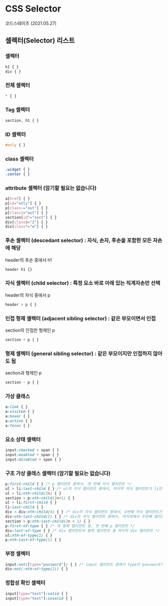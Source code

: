 # CSS Selector 
코드스테이츠 (2021.05.27)   

    
## 셀렉터(Selector) 리스트

### 셀렉터
```css
h1 { }
div { }
```

### 전체 셀렉터
```css
* { }
```

### Tag 셀렉터
```css
section, h1 { }
```

### ID 셀렉터
```css
#only { }
```
### class 셀렉터
```css
.widget { }
.center { }
```

### attribute 셀렉터 (암기할 필요는 없습니다)
```css
a[href] { }
p[id="only"] { }
p[class~="out"] { }
p[class|="out"] { }
section[id^="sect"] { }
div[class$="2"] { }
div[class*="w"] { }
```

### 후손 셀렉터 (descedant selector) : 자식, 손자, 후손을 포함한 모든 자손에 해당
header의 후손 중에서 h1
```css
header h1 {}
```

### 자식 셀렉터 (child selector) : 특정 요소 바로 아래 있는 직계자손만 선택
header의 자식 중에서 p
```css
header > p { }
```

### 인접 형제 셀렉터 (adjacent sibling selector) : 같은 부모이면서 인접
section의 인접한 형제인 p
```css
section + p { }
```

### 형제 셀렉터 (general sibling selector) : 같은 부모이지만 인접하지 않아도 됨
section과 형제인 p
```css
section ~ p { }
```

### 가상 클래스
```css
a:link { }
a:visited { }
a:hover { }
a:active { }
a:focus { }
```

### 요소 상태 셀렉터
```css
input:checked + span { }
input:enabled + span { }
input:disabled + span { }
```

### 구조 가상 클래스 셀렉터 (암기할 필요는 없습니다)
```css
p:first-child { } /* p 엘리먼트 중에서, 첫 번째 자식 엘리먼트 */
ul > li:last-child { } /* ul의 자식 엘리먼트 중에서, 마지막 자식 엘리먼트가 li인 것 */
ul > li:nth-child(2n) { }
section > p:nth-child(2n+1) { }
ul > li:first-child { }
li:last-child { }
div > div:nth-child(4) { } /* div의 자식 엘리먼트 중에서, 4번째 자식 엘리먼트가 div인 것 */
div:nth-last-child(2) { } /* div의 자식 엘리먼트 중에서, 마지막에서 두번째 엘리먼트가 div인 것 */
section > p:nth-last-child(2n + 1) { }
p:first-of-type { } /* 의 형제 엘리먼트 중, 첫 번째 p 엘리먼트 */
div:last-of-type { } /* div 엘리먼트의 형제 엘리먼트 중 마지막 div 엘리먼트 */
ul:nth-of-type(2) { }
p:nth-last-of-type(1) { }
```

### 부정 셀렉터
```css
input:not([type="password"]) { } /* input 엘리먼트 중에서 type이 password가 아닌 엘리먼트 제외하고 모두 선택 */
div:not(:nth-of-type(2)) { }
```

### 정합성 확인 셀렉터
```css
input[type="text"]:valid { }
input[type="text"]:invalid { }
```
